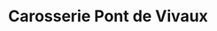 ---
title: "Carosserie Pont de Vivaux"
url: /marseille/carosserie-pont-de-vivaux/
shop: réparation de voitures
---